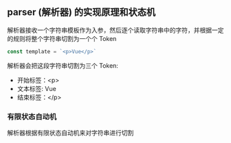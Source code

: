 ## parser (解析器) 的实现原理和状态机

解析器接收一个字符串模板作为入参，然后逐个读取字符串中的字符，并根据一定的规则将整个字符串切割为一个个 Token

```js
const template = `<p>Vue</p>`
```

解析器会把这段字符串切割为三个 Token: 
- 开始标签：\<p\>
- 文本标签: Vue
- 结束标签：\</p\>

### 有限状态自动机

解析器根据有限状态自动机来对字符串进行切割